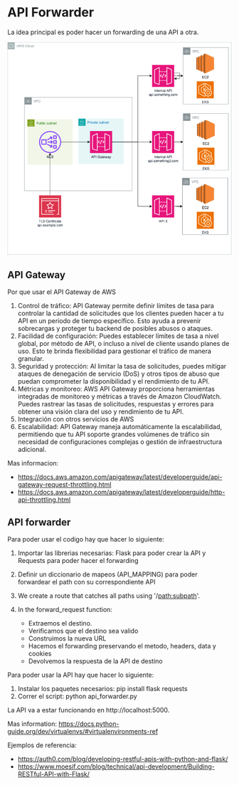 # API Forwarder

La idea principal es poder hacer un forwarding de una API a otra.

![alt text](api-for-apis.png)

## API Gateway

Por que usar el API Gateway de AWS

1. Control de tráfico: API Gateway permite definir límites de tasa para controlar la cantidad de solicitudes que los clientes pueden hacer a tu API en un período de tiempo específico. Esto ayuda a prevenir sobrecargas y proteger tu backend de posibles abusos o ataques.
2. Facilidad de configuración: Puedes establecer límites de tasa a nivel global, por método de API, o incluso a nivel de cliente usando planes de uso. Esto te brinda flexibilidad para gestionar el tráfico de manera granular.
3. Seguridad y protección: Al limitar la tasa de solicitudes, puedes mitigar ataques de denegación de servicio (DoS) y otros tipos de abuso que puedan comprometer la disponibilidad y el rendimiento de tu API.
4. Métricas y monitoreo: AWS API Gateway proporciona herramientas integradas de monitoreo y métricas a través de Amazon CloudWatch. Puedes rastrear las tasas de solicitudes, respuestas y errores para obtener una visión clara del uso y rendimiento de tu API.
5. Integración con otros servicios de AWS
6. Escalabilidad: API Gateway maneja automáticamente la escalabilidad, permitiendo que tu API soporte grandes volúmenes de tráfico sin necesidad de configuraciones complejas o gestión de infraestructura adicional.

Mas informacion:
  - https://docs.aws.amazon.com/apigateway/latest/developerguide/api-gateway-request-throttling.html
  - https://docs.aws.amazon.com/apigateway/latest/developerguide/http-api-throttling.html

## API forwarder

Para poder usar el codigo hay que hacer lo siguiente:

1. Importar las librerias necesarias: Flask para poder crear la API y Requests para poder hacer el forwarding
2. Definir un diccionario de mapeos (API_MAPPING) para poder forwardear el path con su correspondiente API
3. We create a route that catches all paths using '/<path:subpath>'.
4. In the forward_request function:

    - Extraemos el destino.
    - Verificamos que el destino sea valido
    - Construimos la nueva URL
    - Hacemos el forwarding preservando el metodo, headers, data y cookies
    - Devolvemos la respuesta de la API de destino

Para poder usar la API hay que hacer lo siguiente:

1. Instalar los paquetes necesarios: pip install flask requests
2. Correr el script: python api_forwarder.py

La API va a estar funcionando en http://localhost:5000.

Mas information: https://docs.python-guide.org/dev/virtualenvs/#virtualenvironments-ref

Ejemplos de referencia:
  - https://auth0.com/blog/developing-restful-apis-with-python-and-flask/
  - https://www.moesif.com/blog/technical/api-development/Building-RESTful-API-with-Flask/